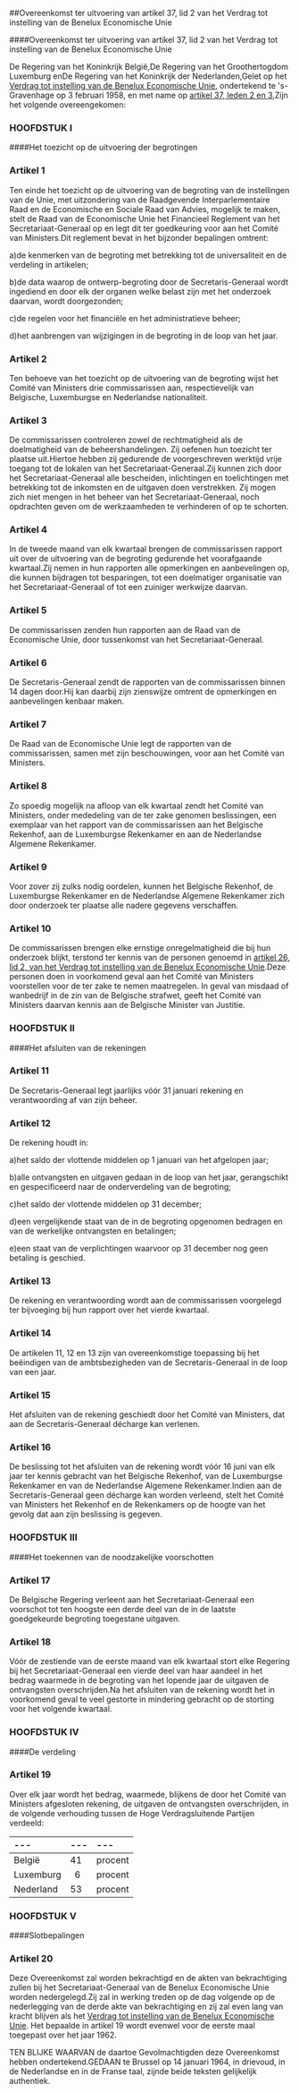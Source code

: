 <meta http-equiv='Content-Type' content='text/html; charset=utf-8' />

##Overeenkomst ter uitvoering van artikel 37, lid 2 van het Verdrag tot instelling van de Benelux Economische Unie

####Overeenkomst ter uitvoering van artikel 37, lid 2 van het Verdrag tot instelling van de Benelux Economische Unie

De Regering van het Koninkrijk België,De Regering van het Groothertogdom Luxemburg enDe Regering van het Koninkrijk der Nederlanden,Gelet op het [Verdrag tot instelling van de Benelux Economische Unie](../../../../../../../../../../../../../../../verdrag/verdrag/tot/instelling/van/de/benelux/economische/unie/BWBV0005047/README.md), ondertekend te 's-Gravenhage op 3 februari 1958, en met name op [artikel 37, leden 2 en 3](../../../../../../../../../../../../../../../verdrag/verdrag/tot/instelling/van/de/benelux/economische/unie/BWBV0005047/README.md),Zijn het volgende overeengekomen:
### HOOFDSTUK  I  

####Het toezicht op de uitvoering der begrotingen

### Artikel  1  

Ten einde het toezicht op de uitvoering van de begroting van de instellingen van de Unie, met uitzondering van de Raadgevende Interparlementaire Raad en de Economische en Sociale Raad van Advies, mogelijk te maken, stelt de Raad van de Economische Unie het Financieel Reglement van het Secretariaat-Generaal op en legt dit ter goedkeuring voor aan het Comité van Ministers.Dit reglement bevat in het bijzonder bepalingen omtrent:

a)de kenmerken van de begroting met betrekking tot de universaliteit en de verdeling in artikelen;

b)de data waarop de ontwerp-begroting door de Secretaris-Generaal wordt ingediend en door elk der organen welke belast zijn met het onderzoek daarvan, wordt doorgezonden;

c)de regelen voor het financiële en het administratieve beheer;

d)het aanbrengen van wijzigingen in de begroting in de loop van het jaar.

### Artikel  2  

Ten behoeve van het toezicht op de uitvoering van de begroting wijst het Comité van Ministers drie commissarissen aan, respectievelijk van Belgische, Luxemburgse en Nederlandse nationaliteit.

### Artikel  3  

De commissarissen controleren zowel de rechtmatigheid als de doelmatigheid van de beheershandelingen. Zij oefenen hun toezicht ter plaatse uit.Hiertoe hebben zij gedurende de voorgeschreven werktijd vrije toegang tot de lokalen van het Secretariaat-Generaal.Zij kunnen zich door het Secretariaat-Generaal alle bescheiden, inlichtingen en toelichtingen met betrekking tot de inkomsten en de uitgaven doen verstrekken. Zij mogen zich niet mengen in het beheer van het Secretariaat-Generaal, noch opdrachten geven om de werkzaamheden te verhinderen of op te schorten.

### Artikel  4  

In de tweede maand van elk kwartaal brengen de commissarissen rapport uit over de uitvoering van de begroting gedurende het voorafgaande kwartaal.Zij nemen in hun rapporten alle opmerkingen en aanbevelingen op, die kunnen bijdragen tot besparingen, tot een doelmatiger organisatie van het Secretariaat-Generaal of tot een zuiniger werkwijze daarvan.

### Artikel  5  

De commissarissen zenden hun rapporten aan de Raad van de Economische Unie, door tussenkomst van het Secretariaat-Generaal.

### Artikel  6  

De Secretaris-Generaal zendt de rapporten van de commissarissen binnen 14 dagen door.Hij kan daarbij zijn zienswijze omtrent de opmerkingen en aanbevelingen kenbaar maken.

### Artikel  7  

De Raad van de Economische Unie legt de rapporten van de commissarissen, samen met zijn beschouwingen, voor aan het Comité van Ministers.

### Artikel  8  

Zo spoedig mogelijk na afloop van elk kwartaal zendt het Comité van Ministers, onder mededeling van de ter zake genomen beslissingen, een exemplaar van het rapport van de commissarissen aan het Belgische Rekenhof, aan de Luxemburgse Rekenkamer en aan de Nederlandse Algemene Rekenkamer.

### Artikel  9  

Voor zover zij zulks nodig oordelen, kunnen het Belgische Rekenhof, de Luxemburgse Rekenkamer en de Nederlandse Algemene Rekenkamer zich door onderzoek ter plaatse alle nadere gegevens verschaffen.

### Artikel  10  

De commissarissen brengen elke ernstige onregelmatigheid die bij hun onderzoek blijkt, terstond ter kennis van de personen genoemd in [artikel 26, lid 2, van het Verdrag tot instelling van de Benelux Economische Unie](../../../../../../../../../../../../../../../verdrag/verdrag/tot/instelling/van/de/benelux/economische/unie/BWBV0005047/README.md).Deze personen doen in voorkomend geval aan het Comité van Ministers voorstellen voor de ter zake te nemen maatregelen. In geval van misdaad of wanbedrijf in de zin van de Belgische strafwet, geeft het Comité van Ministers daarvan kennis aan de Belgische Minister van Justitie.

### HOOFDSTUK  II  

####Het afsluiten van de rekeningen

### Artikel  11  

De Secretaris-Generaal legt jaarlijks vóór 31 januari rekening en verantwoording af van zijn beheer.

### Artikel  12  

De rekening houdt in:

a)het saldo der vlottende middelen op 1 januari van het afgelopen jaar;

b)alle ontvangsten en uitgaven gedaan in de loop van het jaar, gerangschikt en gespecificeerd naar de onderverdeling van de begroting;

c)het saldo der vlottende middelen op 31 december;

d)een vergelijkende staat van de in de begroting opgenomen bedragen en van de werkelijke ontvangsten en betalingen;

e)een staat van de verplichtingen waarvoor op 31 december nog geen betaling is geschied.

### Artikel  13  

De rekening en verantwoording wordt aan de commissarissen voorgelegd ter bijvoeging bij hun rapport over het vierde kwartaal.

### Artikel  14  

De artikelen 11, 12 en 13 zijn van overeenkomstige toepassing bij het beëindigen van de ambtsbezigheden van de Secretaris-Generaal in de loop van een jaar.

### Artikel  15  

Het afsluiten van de rekening geschiedt door het Comité van Ministers, dat aan de Secretaris-Generaal décharge kan verlenen.

### Artikel  16  

De beslissing tot het afsluiten van de rekening wordt vóór 16 juni van elk jaar ter kennis gebracht van het Belgische Rekenhof, van de Luxemburgse Rekenkamer en van de Nederlandse Algemene Rekenkamer.Indien aan de Secretaris-Generaal geen décharge kan worden verleend, stelt het Comité van Ministers het Rekenhof en de Rekenkamers op de hoogte van het gevolg dat aan zijn beslissing is gegeven.

### HOOFDSTUK  III  

####Het toekennen van de noodzakelijke voorschotten

### Artikel  17  

De Belgische Regering verleent aan het Secretariaat-Generaal een voorschot tot ten hoogste een derde deel van de in de laatste goedgekeurde begroting toegestane uitgaven.

### Artikel  18  

Vóór de zestiende van de eerste maand van elk kwartaal stort elke Regering bij het Secretariaat-Generaal een vierde deel van haar aandeel in het bedrag waarmede in de begroting van het lopende jaar de uitgaven de ontvangsten overschrijden.Na het afsluiten van de rekening wordt het in voorkomend geval te veel gestorte in mindering gebracht op de storting voor het volgende kwartaal.

### HOOFDSTUK  IV  

####De verdeling

### Artikel  19  

Over elk jaar wordt het bedrag, waarmede, blijkens de door het Comité van Ministers afgesloten rekening, de uitgaven de ontvangsten overschrijden, in de volgende verhouding tussen de Hoge Verdragsluitende Partijen verdeeld:

| --- | --- | --- |
|:---|:---|:---|
| België  | 41  | procent  |
| Luxemburg  |  6  | procent  |
| Nederland  | 53  | procent  |

### HOOFDSTUK  V  

####Slotbepalingen

### Artikel  20  

Deze Overeenkomst zal worden bekrachtigd en de akten van bekrachtiging zullen bij het Secretariaat-Generaal van de Benelux Economische Unie worden nedergelegd.Zij zal in werking treden op de dag volgende op de nederlegging van de derde akte van bekrachtiging en zij zal even lang van kracht blijven als het [Verdrag tot instelling van de Benelux Economische Unie](../../../../../../../../../../../../../../../verdrag/verdrag/tot/instelling/van/de/benelux/economische/unie/BWBV0005047/README.md). Het bepaalde in artikel 19 wordt evenwel voor de eerste maal toegepast over het jaar 1962.

TEN BLIJKE WAARVAN de daartoe Gevolmachtigden deze Overeenkomst hebben ondertekend.GEDAAN te Brussel op 14 januari 1964, in drievoud, in de Nederlandse en in de Franse taal, zijnde beide teksten gelijkelijk authentiek.

